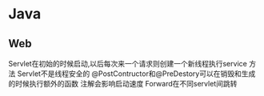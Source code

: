 # Java
## Web
Servlet在初始的时候启动,以后每次来一个请求则创建一个新线程执行service 方法
Servlet不是线程安全的
@PostContructor和@PreDestory可以在销毁和生成的时候执行额外的函数
注解会影响启动速度
Forward在不同servlet间跳转

